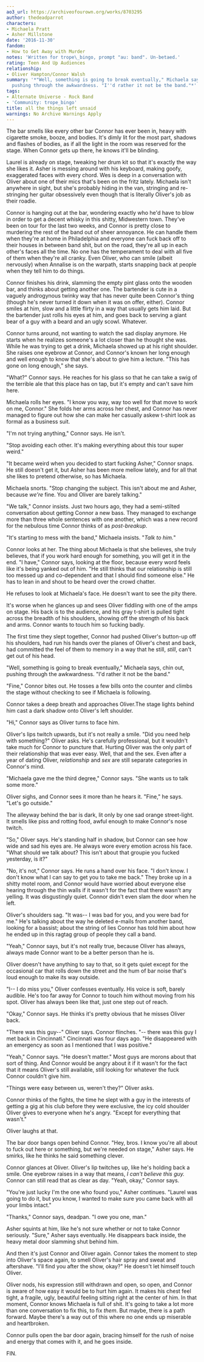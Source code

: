 ```yaml
---
ao3_url: https://archiveofourown.org/works/8703295
author: thedeadparrot
characters:
- Michaela Pratt
- Asher Millstone
date: '2016-11-30'
fandom:
- How to Get Away with Murder
notes: 'Written for trope\_bingo, prompt "au: band". Un-betaed.'
rating: Teen And Up Audiences
relationship:
- Oliver Hampton/Connor Walsh
summary: '*"Well, something is going to break eventually," Michaela says, chin out,
  pushing through the awkwardness. "I''d rather it not be the band."*'
tags:
- Alternate Universe - Rock Band
- 'Community: trope_bingo'
title: all the things left unsaid
warnings: No Archive Warnings Apply
---
```


The bar smells like every other bar Connor has ever been in, heavy with cigarette smoke, booze, and bodies. It's dimly lit for the most part, shadows and flashes of bodies, as if all the light in the room was reserved for the stage. When Connor gets up there, he knows it'll be blinding. 

Laurel is already on stage, tweaking her drum kit so that it's exactly the way she likes it. Asher is messing around with his keyboard, making goofy, exaggerated faces with every chord. Wes is deep in a conversation with Oliver about one of their mics that's been on the fritz lately. Michaela isn't anywhere in sight, but she's probably hiding in the van, stringing and re-stringing her guitar obsessively even though that is literally Oliver's job as their roadie.

Connor is hanging out at the bar, wondering exactly who he'd have to blow in order to get a decent whisky in this shitty, Midwestern town. They've been on tour for the last two weeks, and Connor is pretty close to murdering the rest of the band out of sheer annoyance. He can handle them when they're at home in Philadelphia and everyone can fuck back off to their houses in between band shit, but on the road, they're all up in each other's faces all the time. No one has the temperament to deal with all five of them when they're all cranky. Even Oliver, who can smile (albeit nervously) when Annalise is on the warpath, starts snapping back at people when they tell him to do things.

Connor finishes his drink, slamming the empty pint glass onto the wooden bar, and thinks about getting another one. The bartender is cute in a vaguely androgynous twinky way that has never quite been Connor's thing (though he's never turned it down when it was on offer, either). Connor smiles at him, slow and a little flirty in a way that usually gets him laid. But the bartender just rolls his eyes at him, and goes back to serving a giant bear of a guy with a beard and an ugly scowl. Whatever.

Connor turns around, not wanting to watch the sad display anymore. He starts when he realizes someone's a lot closer than he thought she was. While he was trying to get a drink, Michaela showed up at his right shoulder. She raises one eyebrow at Connor, and Connor's known her long enough and well enough to know that she's about to give him a lecture. "This has gone on long enough," she says.

"What?" Connor says. He reaches for his glass so that he can take a swig of the terrible ale that this place has on tap, but it's empty and can't save him here.

Michaela rolls her eyes. "I know you way, way too well for that move to work on me, Connor." She folds her arms across her chest, and Connor has never managed to figure out how she can make her casually askew t-shirt look as formal as a business suit.

"I'm not trying anything," Connor says. He isn't.

"Stop avoiding each other. It's making everything about this tour super weird."

"It became weird when you decided to start fucking Asher," Connor snaps. He still doesn't get it, but Asher has been more mellow lately, and for all that she likes to pretend otherwise, so has Michaela.

Michaela snorts. "Stop changing the subject. This isn't about me and Asher, because *we're* fine. You and Oliver are barely talking."

"We talk," Connor insists. Just two hours ago, they had a semi-stilted conversation about getting Connor a new bass. They managed to exchange more than three whole sentences with one another, which was a new record for the nebulous time Connor thinks of as *post-breakup*.

"It's starting to mess with the band," Michaela insists. "*Talk to him.*"

Connor looks at her. The thing about Michaela is that she believes, she truly believes, that if you work hard enough for something, you will get it in the end. "I have," Connor says, looking at the floor, because every word feels like it's being yanked out of him. "He still thinks that our relationship is still too messed up and co-dependent and that I should find someone else." He has to lean in and shout to be heard over the crowd chatter.

He refuses to look at Michaela's face. He doesn't want to see the pity there.

It's worse when he glances up and sees Oliver fiddling with one of the amps on stage. His back is to the audience, and his gray t-shirt is pulled tight across the breadth of his shoulders, showing off the strength of his back and arms. Connor wants to touch him so fucking badly.

The first time they slept together, Connor had pushed Oliver's button-up off his shoulders, had run his hands over the planes of Oliver's chest and back, had committed the feel of them to memory in a way that he still, *still*, can't get out of his head.

"Well, something is going to break eventually," Michaela says, chin out, pushing through the awkwardness. "I'd rather it not be the band."

"Fine," Connor bites out. He tosses a few bills onto the counter and climbs the stage without checking to see if Michaela is following.

Connor takes a deep breath and approaches Oliver.The stage lights behind him cast a dark shadow onto Oliver's left shoulder.

"Hi," Connor says as Oliver turns to face him.

Oliver's lips twitch upwards, but it's not really a smile. "Did you need help with something?" Oliver asks. He's carefully professional, but it wouldn't take much for Connor to puncture that. Hurting Oliver was the only part of their relationship that was ever easy. Well, that and the sex. Even after a year of dating Oliver, *relationship* and *sex* are still separate categories in Connor's mind.

"Michaela gave me the third degree," Connor says. "She wants us to talk some more."

Oliver sighs, and Connor sees it more than he hears it. "Fine," he says. "Let's go outside."

The alleyway behind the bar is dark, lit only by one sad orange street-light. It smells like piss and rotting food, awful enough to make Connor's nose twitch.

"So," Oliver says. He's standing half in shadow, but Connor can see how wide and sad his eyes are. He always wore every emotion across his face. "What should we talk about? This isn't about that groupie you fucked yesterday, is it?"

"No, it's not," Connor says. He runs a hand over his face. "I don't know. I don't know what I can say to get you to take me back." They broke up in a shitty motel room, and Connor would have worried about everyone else hearing through the thin walls if it wasn't for the fact that there wasn't any yelling. It was disgustingly quiet. Connor didn't even slam the door when he left.

Oliver's shoulders sag. "It was-- I was bad for you, and you were bad for me." He's talking about the way he deleted e-mails from another band, looking for a bassist; about the string of lies Connor has told him about how he ended up in this ragtag group of people they call a band.

"Yeah," Connor says, but it's not really true, because Oliver has always, always made Connor want to be a better person than he is.

Oliver doesn't have anything to say to that, so it gets quiet except for the occasional car that rolls down the street and the hum of bar noise that's loud enough to make its way outside.

"I-- I do miss you," Oliver confesses eventually. His voice is soft, barely audible. He's too far away for Connor to touch him without moving from his spot. Oliver has always been like that, just one step out of reach.

"Okay," Connor says. He thinks it's pretty obvious that he misses Oliver back.

"There was this guy--" Oliver says. Connor flinches. "-- there was this guy I met back in Cincinnati." Cincinnati was four days ago. "He disappeared with an emergency as soon as I mentioned that I was positive."

"Yeah," Connor says. "He doesn't matter." Most guys are morons about that sort of thing. And Connor would be angry about it if it wasn't for the fact that it means Oliver's still available, still looking for whatever the fuck Connor couldn't give him.

"Things were easy between us, weren't they?" Oliver asks.

Connor thinks of the fights, the time he slept with a guy in the interests of getting a gig at his club before they were exclusive, the icy cold shoulder Oliver gives to everyone when he's angry. "Except for everything that wasn't."

Oliver laughs at that.

The bar door bangs open behind Connor. "Hey, bros. I know you're all about to fuck out here or something, but we're needed on stage," Asher says. He smirks, like he thinks he said something clever.

Connor glances at Oliver. Oliver's lip twitches up, like he's holding back a smile. One eyebrow raises in a way that means, *I can't believe this guy.* Connor can still read that as clear as day. "Yeah, okay," Connor says.

"You're just lucky I'm the one who found you," Asher continues. "Laurel was going to do it, but you know, I wanted to make sure you came back with all your limbs intact."

"Thanks," Connor says, deadpan. "I owe you one, man."

Asher squints at him, like he's not sure whether or not to take Connor seriously. "Sure," Asher says eventually. He disappears back inside, the heavy metal door slamming shut behind him.

And then it's just Connor and Oliver again. Connor takes the moment to step into Oliver's space again, to smell Oliver's hair spray and sweat and aftershave. "I'll find you after the show, okay?" He doesn't let himself touch Oliver.

Oliver nods, his expression still withdrawn and open, so open, and Connor is aware of how easy it would be to hurt him again. It makes his chest feel tight, a fragile, ugly, beautiful feeling sitting right at the center of him. In that moment, Connor knows Michaela is full of shit. It's going to take a lot more than one conversation to fix this, to fix *them*. But maybe, there is a path forward. Maybe there's a way out of this where no one ends up miserable and heartbroken.

Connor pulls open the bar door again, bracing himself for the rush of noise and energy that comes with it, and he goes inside.

FIN.